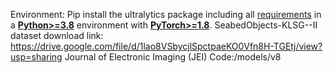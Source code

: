  Environment: Pip install the ultralytics package including all [requirements](https://github.com/ultralytics/ultralytics/blob/main/pyproject.toml) in a [**Python>=3.8**](https://www.python.org/) environment with [**PyTorch>=1.8**](https://pytorch.org/get-started/locally/).
SeabedObjects-KLSG--II dataset download link: https://drive.google.com/file/d/1lao8VSbycjlSpctpaeKO0Vfn8H-TGEtj/view?usp=sharing
Journal of Electronic Imaging (JEI) Code:/models/v8


